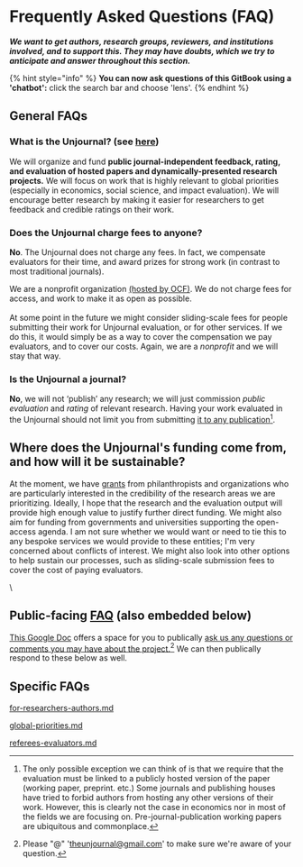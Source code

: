 # Frequently Asked Questions (FAQ)

_**We want to get authors, research groups, reviewers, and institutions involved, and to support this. They may have doubts, which we try to anticipate and answer throughout this section.**_

{% hint style="info" %}
**You can now ask questions of this GitBook using a 'chatbot':** click the search bar and choose 'lens'.
{% endhint %}

## General FAQs

### **What is the Unjournal? (see** [**here**](<../README (1).md#in-a-nutshell>)**)**

We will organize and fund **public journal-independent feedback, rating, and evaluation of hosted papers and dynamically-presented research projects.** We will focus on work that is highly relevant to global priorities (especially in economics, social science, and impact evaluation). We will encourage better research by making it easier for researchers to get feedback and credible ratings on their work.

### **Does the Unjournal charge fees to anyone?**

**No**. The Unjournal does not charge any fees. In fact, we compensate evaluators for their time, and award prizes for strong work (in contrast to most traditional journals).

We are a nonprofit organization [(hosted by OCF)](https://opencollective.com/the-unjournal). We do not charge fees for access, and work to make it as open as possible. \
\
At some point in the future we might consider sliding-scale fees for people submitting their work for Unjournal evaluation, or for other services. If we do this, it would simply be as a way to cover the compensation we pay evaluators, and to cover our costs. Again, we are a _nonprofit_ and we will stay that way.

### **Is the Unjournal a journal?**

**No**, we will not ‘publish’ any research; we will just commission _public evaluation_ and _rating_ of relevant research. Having your work evaluated in the Unjournal should not limit you from submitting [it to any publication](#user-content-fn-1)[^1].



## Where does the Unjournal's funding come from, and how will it be sustainable?&#x20;

At the moment, we have [grants](https://globalimpact.gitbook.io/the-unjournal-project-and-communication-space/readme-1/latest-updates#update-on-recent-progress-6-may-2023) from philanthropists and organizations who are particularly interested in the credibility of the research areas we are prioritizing. Ideally, I hope that the research and the evaluation output will provide high enough value to justify further direct funding. We might also aim for funding from governments and universities supporting the open-access agenda. I am not sure whether we would want or need to tie this to any bespoke services we would provide to these entities; I'm very concerned about conflicts of interest.  We might also look into other options to help sustain our processes, such as sliding-scale submission fees to cover the cost of paying evaluators.  &#x20;

\


## Public-facing [FAQ](https://docs.google.com/document/d/1czeeaLFg9BcsCOJLHYxvnym5icvwmOEtQyEGuc8aaXA/edit?usp=sharing) (also embedded below)

[This Google Doc](https://docs.google.com/document/d/1czeeaLFg9BcsCOJLHYxvnym5icvwmOEtQyEGuc8aaXA/edit?usp=sharing) offers a space for you to publically [ask us any questions or comments you may have about the project.](#user-content-fn-2)[^2] We can then publically respond to these below as well.

## Specific FAQs

[for-researchers-authors.md](for-researchers-authors.md "mention")

[global-priorities.md](global-priorities.md "mention")

[referees-evaluators.md](referees-evaluators.md "mention")



[^1]: The only possible exception we can think of is that we require that the evaluation must be linked to a publicly hosted version of the paper (working paper, preprint. etc.) Some journals and publishing houses have tried to forbid authors from hosting any other versions of their work. However, this is clearly not the case in economics nor in most of the fields we are focusing on. Pre-journal-publication working papers are ubiquitous and commonplace.

[^2]: Please "@" 'theunjournal@gmail.com' to make sure we're aware of your question.
